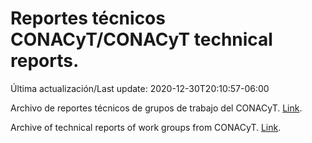 # Reportes técnicos CONACyT/CONACyT technical reports.

Última actualización/Last update: 2020-12-30T20:10:57-06:00

Archivo de reportes técnicos de grupos de trabajo del CONACyT. [Link](https://coronavirus.conacyt.mx/productos/index.html).

Archive of technical reports of work groups from CONACyT. [Link](https://coronavirus.conacyt.mx/productos/index.html).
